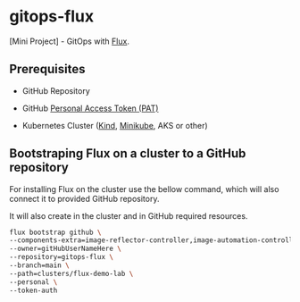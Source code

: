 # gitops-flux

[Mini Project] - GitOps with [Flux](https://fluxcd.io/flux/).

## Prerequisites

* GitHub Repository

* GitHub [Personal Access Token (PAT)](https://github.com/settings/tokens)

* Kubernetes Cluster ([Kind](https://kind.sigs.k8s.io/), [Minikube](https://minikube.sigs.k8s.io/), AKS or other)

## Bootstraping Flux on a cluster to a GitHub repository

For installing Flux on the cluster use the bellow command, which will also connect it to provided GitHub repository.

It will also create in the cluster and in GitHub required resources.

```bash
flux bootstrap github \
--components-extra=image-reflector-controller,image-automation-controller \
--owner=gitHubUserNameHere \
--repository=gitops-flux \
--branch=main \
--path=clusters/flux-demo-lab \
--personal \
--token-auth
```
